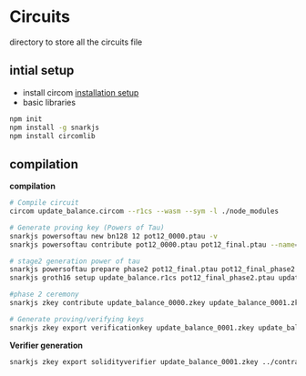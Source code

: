 # Circuits 
directory to store all the circuits file 

## intial setup
- install circom [installation setup](https://docs.circom.io/getting-started/installation/)
- basic libraries
```bash
npm init
npm install -g snarkjs
npm install circomlib
```

## compilation 
**compilation**
```bash 
# Compile circuit
circom update_balance.circom --r1cs --wasm --sym -l ./node_modules

# Generate proving key (Powers of Tau)
snarkjs powersoftau new bn128 12 pot12_0000.ptau -v
snarkjs powersoftau contribute pot12_0000.ptau pot12_final.ptau --name="First contribution"

# stage2 generation power of tau
snarkjs powersoftau prepare phase2 pot12_final.ptau pot12_final_phase2.ptau -v
snarkjs groth16 setup update_balance.r1cs pot12_final_phase2.ptau update_balance_0000.zkey

#phase 2 ceremony
snarkjs zkey contribute update_balance_0000.zkey update_balance_0001.zkey --name="First contribution" -v

# Generate proving/verifying keys
snarkjs zkey export verificationkey update_balance_0001.zkey update_balance.vkey.json
```
**Verifier generation**
```bash
snarkjs zkey export solidityverifier update_balance_0001.zkey ../contract/contracts/Verifier.sol
```

